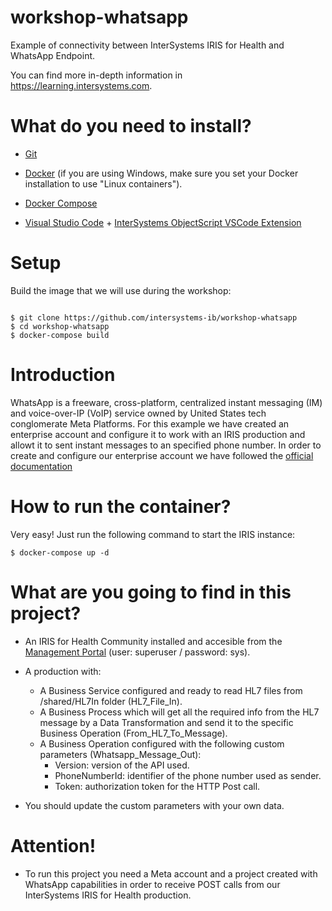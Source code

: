 # workshop-whatsapp

Example of connectivity between InterSystems IRIS for Health and WhatsApp Endpoint.

You can find more in-depth information in https://learning.intersystems.com.


# What do you need to install?

* [Git](https://git-scm.com/downloads)

* [Docker](https://www.docker.com/products/docker-desktop) (if you are using Windows, make sure you set your Docker installation to use "Linux containers").

* [Docker Compose](https://docs.docker.com/compose/install/)

* [Visual Studio Code](https://code.visualstudio.com/download) + [InterSystems ObjectScript VSCode Extension](https://marketplace.visualstudio.com/items?itemName=daimor.vscode-objectscript)


# Setup

Build the image that we will use during the workshop:
  
```console

$ git clone https://github.com/intersystems-ib/workshop-whatsapp
$ cd workshop-whatsapp
$ docker-compose build

```
# Introduction

WhatsApp is a freeware, cross-platform, centralized instant messaging (IM) and voice-over-IP (VoIP) service owned by United States tech conglomerate Meta Platforms. For this example we have created an enterprise account and configure it to work with an IRIS production and allowt it to sent instant messages to an specified phone number.
In order to create and configure our enterprise account we have followed the [official documentation](https://developers.facebook.com/docs/whatsapp/business-management-api/get-started#)

# How to run the container?

Very easy! Just run the following command to start the IRIS instance:

```console
$ docker-compose up -d
```

# What are you going to find in this project?

* An IRIS for Health Community installed and accesible from the [Management Portal](http://localhost:52774/csp/sys/UtilHome.csp) (user: superuser / password: sys).

* A production with:
    * A Business Service configured and ready to read HL7 files from /shared/HL7In folder (HL7_File_In).
    * A Business Process which will get all the required info from the HL7 message by a Data Transformation and send it to the specific Business Operation (From_HL7_To_Message).
    * A Business Operation configured with the following custom parameters (Whatsapp_Message_Out):
        * Version: version of the API used.
        * PhoneNumberId: identifier of the phone number used as sender.
        * Token: authorization token for the HTTP Post call.
* You should update the custom parameters with your own data.

# Attention!

* To run this project you need a Meta account and a project created with WhatsApp capabilities in order to receive POST calls from our InterSystems IRIS for Health production.